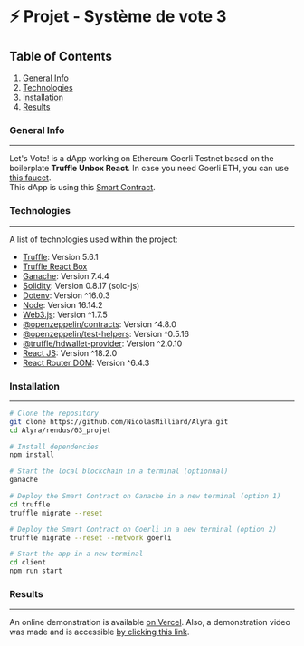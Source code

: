# ⚡️ Projet - Système de vote 3
## Table of Contents
1. [General Info](#general-info)
2. [Technologies](#technologies)
3. [Installation](#installation)
4. [Results](#results)

<a name="general-info"></a>
### General Info
***
Let's Vote! is a dApp working on Ethereum Goerli Testnet based on the boilerplate **Truffle Unbox React**. In case you need Goerli ETH, you can use [this faucet](https://goerlifaucet.com/).\
This dApp is using this [Smart Contract](https://github.com/NicolasMilliard/Alyra/blob/main/rendus/03_projet/truffle/contracts/Voting.sol).

<a name="technologies"></a>
### Technologies
***
A list of technologies used within the project:
* [Truffle](https://trufflesuite.com/truffle/): Version 5.6.1
* [Truffle React Box](#https://trufflesuite.com/boxes/react/)
* [Ganache](https://trufflesuite.com/ganache/): Version 7.4.4
* [Solidity](https://github.com/ethereum/solc-js): Version 0.8.17 (solc-js)
* [Dotenv](https://github.com/motdotla/dotenv): Version ^16.0.3
* [Node](https://nodejs.org/en/): Version 16.14.2
* [Web3.js](https://web3js.org/): Version ^1.7.5
* [@openzeppelin/contracts](https://docs.openzeppelin.com/contracts/4.x/): Version ^4.8.0
* [@openzeppelin/test-helpers](https://docs.openzeppelin.com/test-helpers/0.5/): Version ^0.5.16
* [@truffle/hdwallet-provider](https://github.com/trufflesuite/truffle): Version ^2.0.10
* [React JS](https://fr.reactjs.org/): Version ^18.2.0
* [React Router DOM](https://github.com/remix-run/react-router/tree/main/packages/react-router-dom): Version ^6.4.3

<a name="installation"></a>
### Installation
***
```sh
# Clone the repository
git clone https://github.com/NicolasMilliard/Alyra.git
cd Alyra/rendus/03_projet

# Install dependencies
npm install

# Start the local blockchain in a terminal (optionnal)
ganache

# Deploy the Smart Contract on Ganache in a new terminal (option 1)
cd truffle
truffle migrate --reset

# Deploy the Smart Contract on Goerli in a new terminal (option 2)
truffle migrate --reset --network goerli

# Start the app in a new terminal
cd client
npm run start
```

<a name="results"></a>
### Results
***
An online demonstration is available [on Vercel](#). Also, a demonstration video was made and is accessible [by clicking this link](#).